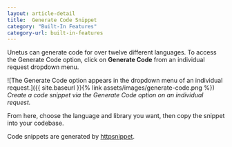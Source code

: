 ```yaml
---
layout: article-detail
title:  Generate Code Snippet
category: "Built-In Features"
category-url: built-in-features
---
```


Unetus can generate code for over twelve different languages. To access the Generate Code option, click on **Generate Code** from an individual request dropdown menu. 

![The Generate Code option appears in the dropdown menu of an individual request.]({{ site.baseurl }}{% link assets/images/generate-code.png %})
_Create a code snippet via the Generate Code option on an individual request._

From here, choose the language and library you want, then copy the snippet into your codebase.

Code snippets are generated by [httpsnippet](https://github.com/Kong/httpsnippet).
